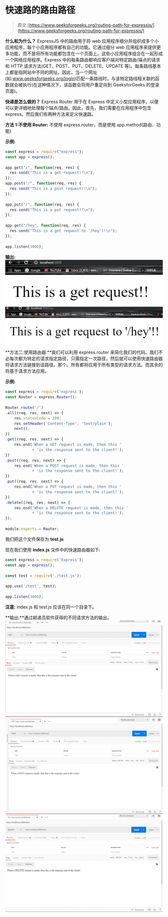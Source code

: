 # 快速路的路由路径

> 原文:[https://www.geeksforgeeks.org/routing-path-for-expressjs/](https://www.geeksforgeeks.org/routing-path-for-expressjs/)

**什么和为什么？**
ExpressJS 中的路由用于将 web 应用程序细分并组织成多个小应用程序，每个小应用程序都有自己的功能。它通过细分 web 应用程序来提供更多功能，而不是将所有功能都包含在一个页面上。这些小应用程序组合在一起形成一个网络应用程序。Express 中的每条路由都响应客户端对特定路由/端点的请求和 HTTP 请求方法(GET、POST、PUT、DELETE、UPDATE 等)。每条路线基本上都是指网站中不同的网址。因此，当一个网址(如:www.geeksforgeeks.org/login)匹配一条路线时，与该特定路线相关联的函数就会被执行(在这种情况下，该函数会将用户重定向到 GeeksforGeeks 的登录页面)。

**快递是怎么做的？**
Express Router 用于在 Express 中定义小型应用程序，以便可以更详细地处理每个端点/路由。因此，首先，我们需要在应用程序中包含 express。然后我们有两种方法来定义快速路。

**方法 1:不使用 Router:** 不使用 express.router，而是使用 app.method(路由、功能)

**示例:**

```js
const express = require("express");
const app = express();

app.get("/", function(req, res) {
  res.send("This is a get request!!\n");
});
app.post("/", function(req, res) {
  res.send("This is a post request!!\n");
});

app.put("/", function(req, res) {
  res.send("This is a put request!!\n");
});

app.get("/hey", function(req, res) {
  res.send("This is a get request to '/hey'!!\n");
});

app.listen(3000);
```

**输出:**
![](img/e72c2fd8f3fe5e784d790466a9ee29fd.png)
![](img/43356dd64c0a763556b6fc1c98689460.png)

**方法二:使用路由器:**我们可以利用 express.router 来简化我们的代码。我们不必每次都为特定的请求指定路径，只需指定一次路径，然后就可以使用快速路由器将请求方法链接到该路径。那个。所有都将应用于所有类型的请求方法。而其余的将基于请求方法应用。

**示例:**

```js
const express = require('express');
const Router = express.Router();

Router.route('/')
.all((req, res, next) => { 
    res.statusCode = 200;
    res.setHeader('Content-Type', 'text/plain');
    next();
})
.get((req, res, next) => {
    res.end('When a GET request is made, then this '
            + 'is the response sent to the client!');
})
.post((req, res, next) => {
    res.end('When a POST request is made, then this '
            + 'is the response sent to the client!');
})
.put((req, res, next) => {
    res.end('When a PUT request is made, then this '
            + 'is the response sent to the client!');
})
.delete((req, res, next) => {
    res.end('When a DELETE request is made, then this '
            + 'is the response sent to the client!');
});

module.exports = Router;
```

我们把这个文件保存为 **test.js**

现在我们使用 **index.js** 文件中的快速路由器如下:

```js
const express = require('Express');
const app = express();

const test = require('./test.js');

app.use('/test', test);

app.listen(3000);
```

**注意:** index.js 和 test.js 应该在同一个目录下。

**输出:**通过邮递员软件获得的不同请求方法的输出。
![](img/5ccf1a672d0be05202656b56d95b3c3e.png)
![](img/5cb7040b1cec194430f7d8229671c044.png)
![](img/8a6c4c6a64dfe4f4c8d4ad05cd5c225b.png)